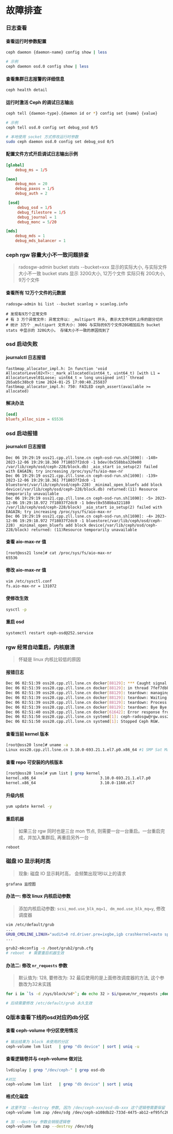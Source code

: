 # 故障排查

### 日志查看

#### 查看运行时参数配置

```sh
ceph daemon {daemon-name} config show | less

# 示例
ceph daemon osd.0 config show | less
```

#### 查看集群日志报警的详细信息

```sh
ceph health detail
```
#### 运行时激活 Ceph 的调试日志输出

```sh
ceph tell {daemon-type}.{daemon id or *} config set {name} {value}

# 示例
ceph tell osd.0 config set debug_osd 0/5

# 本地使用 socket 方式修改运行时参数
sudo ceph daemon osd.0 config set debug_osd 0/5
```

#### 配置文件方式开启调试日志输出示例

```toml
[global]
    debug_ms = 1/5

[mon]
    debug_mon = 20
    debug_paxos = 1/5
    debug_auth = 2

 [osd]
     debug_osd = 1/5
     debug_filestore = 1/5
     debug_journal = 1
     debug_monc = 5/20

[mds]
    debug_mds = 1
    debug_mds_balancer = 1
```


### ceph rgw 容量大小不一致问题排查

>  radosgw-admin bucket stats --bucket=xxx 显示的实际大小, 与实际文件大小不一致
>  bucket stats 显示  320G大小,  12万个文件
>  实际只有  20G大小,  9万个文件

#### 查看所有 12万个文件的元数据

```
radosgw-admin bi list --bucket scanlog > scanlog.info

# 发现有9万个正常文件
# 有 3 万个异常文件: 异常文件以: _multipart 开头, 表示大文件切片上传的部分切片
# 统计 3万个 _multipart 文件大小: 300G 与实际的9万个文件20G相加后为 bucket stats 中显示的 320G大小。 存储大小不一致的原因找到了
```

### osd 启动失败

#### journalctl 日志报错

```
fastbmap_allocator_impl.h: In function 'void AllocatorLevel02<T>::_mark_allocated(uint64_t, uint64_t) [with L1 = AllocatorLevel01Loose; uint64_t = long unsigned int]' thread 2b5ab5c38bc0 time 2024-01-25 17:00:40.255837
fastbmap_allocator_impl.h: 750: FAILED ceph_assert(available >= allocated)
```

#### 解决办法

```toml
[osd]
bluefs_alloc_size = 65536
```

### osd 启动报错

#### journalctl 日志报错

```
Dec 06 19:29:19 oss21.cpp.zll.lsne.cn ceph-osd-run.sh[1690]: -140> 2023-12-06 19:29:18.360 7f18037f2dc0 -1 bdev(0x558bba320e00 /var/lib/ceph/osd/ceph-228/block.db) _aio_start io_setup(2) failed with EAGAIN; try increasing /proc/sys/fs/aio-max-nr
Dec 06 19:29:19 oss21.cpp.zll.lsne.cn ceph-osd-run.sh[1690]: -139> 2023-12-06 19:29:18.361 7f18037f2dc0 -1 bluestore(/var/lib/ceph/osd/ceph-228) _minimal_open_bluefs add block device(/var/lib/ceph/osd/ceph-228/block.db) returned:(11) Resource temporarily unavailable
Dec 06 19:29:19 oss21.cpp.zll.lsne.cn ceph-osd-run.sh[1690]: -5> 2023-12-06 19:29:18.972 7f18037f2dc0 -1 bdev(0x558bba321180 /var/lib/ceph/osd/ceph-228/block) _aio_start io_setup(2) failed with EAGAIN; try increasing /proc/sys/fs/aio-max-nr
Dec 06 19:29:19 oss21.cpp.zll.lsne.cn ceph-osd-run.sh[1690]: -4> 2023-12-06 19:29:18.972 7f18037f2dc0 -1 bluestore(/var/lib/ceph/osd/ceph-228) _minimal_open_bluefs add block device(/var/lib/ceph/osd/ceph-228/block) returned: (11)Resource temporarily unavailable
```

#### 查看 aio-max-nr 值

```sh
[root@oss21 lsne]# cat /proc/sys/fs/aio-max-nr
65536
```

#### 修改 aio-max-nr 值

```sh
vim /etc/sysctl.conf
fs.aio-max-nr = 131072
```

#### 使修改生效

```sh
sysctl -p
```

#### 重启 osd

```sh
systemctl restart ceph-osd@252.service
```

### rgw 经常自动重启，内核崩溃

> 怀疑是 linux 内核比较低的原因

#### 报错日志

```sh
Dec 06 02:51:39 oss20.cpp.zll.lsne.cn docker[88129]: *** Caught signal (Segmentation fault) **
Dec 06 02:51:39 oss20.cpp.zll.lsne.cn docker[88129]: in thread 7fef7dbb3700 thread_name:civetweb-worker
Dec 06 02:51:39 oss20.cpp.zll.lsne.cn docker[88129]: teardown: managing teardown after SIGCHLD
Dec 06 02:51:39 oss20.cpp.zll.lsne.cn docker[88129]: teardown: Waiting PID 100 to terminate
Dec 06 02:51:39 oss20.cpp.zll.lsne.cn docker[88129]: teardown: Process 100 is terminated
Dec 06 02:51:39 oss20.cpp.zll.lsne.cn docker[88129]: teardown: Bye Bye, container will die with return code 0
Dec 06 02:51:40 oss20.cpp.zll.lsne.cn docker[61642]: Error response from daemon: No such container: ceph-rgw-oss20-rgw0
Dec 06 02:51:50 oss20.cpp.zll.lsne.cn systemd[1]: ceph-radosgw@rgw.oss20.rgw0.service holdoff time over, scheduling restart.
Dec 06 02:51:50 oss20.cpp.zll.lsne.cn systemd[1]: Stopped Ceph RGW.
```

#### 查看当前 kernel 版本

```sh
[root@oss20 lsne]# uname -a
Linux oss20.cpp.zll.lsne.cn 3.10.0-693.21.1.el7.p0.x86_64 #1 SMP Sat May 16 11:22:15 CST 2020 x86_64 x86_64 x86_64 GNU/Linux
```

#### 查看 repo 可安装的内核版本

```sh
[root@oss20 lsne]# yum list | grep kernel
kernel.x86_64                            3.10.0-693.21.1.el7.p0        @/kernel-3.10.0-693.21.1.el7.p0.x86_64
kernel.x86_64                            3.10.0-1160.el7               @anaconda
```

#### 升级内核

```sh
yum update kernel -y
```

#### 重启机器

> 如果三台 rgw 同时也是三台 mon 节点, 则需要一台一台重启。一台重启完成，并加入集群后, 再重启另外一台

```
reboot
```


### 磁盘 IO 显示耗时高

>  现象: 磁盘 IO 显示耗时高， 会频繁出现1秒以上的请求

```
grafana 监控图
```

#### 办法一: 修改 linux 内核启动参数

> 添加内核启动参数: `scsi_mod.use_blk_mq=1, dm_mod.use_blk_mq=y`, 修改调度器

```sh
vim /etc/default/grub
...
GRUB_CMDLINE_LINUX="audit=0 rd.driver.pre=ixgbe,igb crashkernel=auto spectre_v2=retpoline rd.lvm.lv=VolGroup00/LogVol00 nodmraid selinux=0 biosdevname=1 net.ifnames=1 scsi_mod.use_blk_mq=1 dm_mod.use_blk_mq=y rhgb quiet console=tty0"
...

grub2-mkconfig -o /boot/grub2/grub.cfg
# reboot  # 需要重启机器生效
```

#### 办法二: 修改 `nr_requests` 参数

> 默认值为: 128, 要修改为: 32  最后使用的是上面修改调度器的方法, 这个参数改为32未实践

```sh
for i in `ls -d /sys/block/sd*`; do echo 32 > $i/queue/nr_requests ;done

# 后续需要修改 /etc/default/grub 永久生效
```

### Q版本查看下线的osd对应的db分区

#### 查看 ceph-volume 中分区使用情况

```sh
# 输出结果为 block 未使用的分区
ceph-volume lvm list   | grep "db device" | sort | uniq -u
```

#### 查看逻辑卷并与 ceph-volume 做对比

```sh
lvdisplay | grep "/dev/ceph-" | grep osd-db

#对比
ceph-volume lvm list   | grep "db device" | sort | uniq
```

#### 格式化磁盘

```sh
# 这里不加 --destroy 参数, 因为 /dev/ceph-xxx/osd-db-xxx 这个逻辑卷需要保留
ceph-volume lvm zap /dev/sdg /dev/ceph-a108db22-733d-4475-ab12-ef95fc26cacb/osd-db-530ee57e-acfd-4a0c-87cd-800efc09d699

# 加 --destroy 参数会销毁逻辑卷
ceph-volume lvm zap --destroy /dev/sdg
```